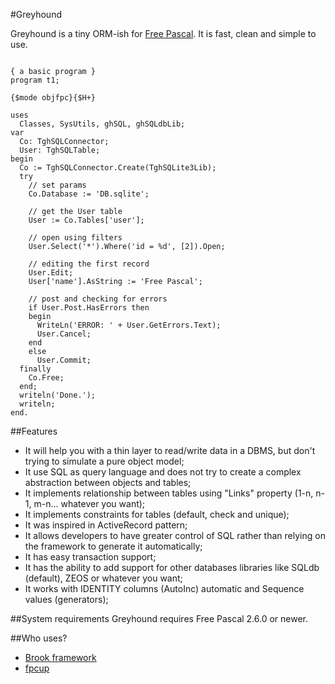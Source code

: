 #Greyhound

Greyhound is a tiny ORM-ish for [Free Pascal](http://freepascal.org/).
It is fast, clean and simple to use.

<pre><code>
{ a basic program }
program t1;

{$mode objfpc}{$H+}

uses
  Classes, SysUtils, ghSQL, ghSQLdbLib;
var
  Co: TghSQLConnector;
  User: TghSQLTable;
begin
  Co := TghSQLConnector.Create(TghSQLite3Lib);
  try
    // set params
    Co.Database := 'DB.sqlite';

    // get the User table
    User := Co.Tables['user'];
    
    // open using filters
    User.Select('*').Where('id = %d', [2]).Open;

    // editing the first record
    User.Edit;
    User['name'].AsString := 'Free Pascal';
    
    // post and checking for errors
    if User.Post.HasErrors then
    begin
      WriteLn('ERROR: ' + User.GetErrors.Text);
      User.Cancel;
    end
    else
      User.Commit;
  finally
    Co.Free;
  end;
  writeln('Done.');
  writeln;
end.
</code></pre>

##Features
* It will help you with a thin layer to read/write data in a DBMS, but don't trying to simulate a pure object model;
* It use SQL as query language and does not try to create a complex abstraction between objects and tables;
* It implements relationship between tables using "Links" property (1-n, n-1, m-n... whatever you want);
* It implements constraints for tables (default, check and unique);
* It was inspired in ActiveRecord pattern;
* It allows developers to have greater control of SQL rather than relying on the framework to generate it automatically;
* It has easy transaction support;
* It has the ability to add support for other databases libraries like SQLdb (default), ZEOS or whatever you want;
* It works with IDENTITY columns (AutoInc) automatic and Sequence values (generators);


##System requirements
Greyhound requires Free Pascal 2.6.0 or newer.


##Who uses?
* [Brook framework](http://brookframework.org)
* [fpcup](https://bitbucket.org/reiniero/fpcup/)
